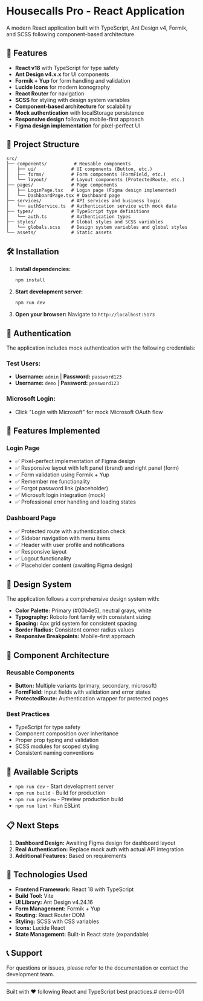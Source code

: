# Housecalls Pro - React Application

A modern React application built with TypeScript, Ant Design v4, Formik, and SCSS following component-based architecture.

## 🚀 Features

- **React v18** with TypeScript for type safety
- **Ant Design v4.x.x** for UI components
- **Formik + Yup** for form handling and validation
- **Lucide Icons** for modern iconography
- **React Router** for navigation
- **SCSS** for styling with design system variables
- **Component-based architecture** for scalability
- **Mock authentication** with localStorage persistence
- **Responsive design** following mobile-first approach
- **Figma design implementation** for pixel-perfect UI

## 📁 Project Structure

```
src/
├── components/          # Reusable components
│   ├── ui/             # UI components (Button, etc.)
│   ├── forms/          # Form components (FormField, etc.)
│   └── layout/         # Layout components (ProtectedRoute, etc.)
├── pages/              # Page components
│   ├── LoginPage.tsx   # Login page (Figma design implemented)
│   └── DashboardPage.tsx # Dashboard page
├── services/           # API services and business logic
│   └── authService.ts  # Authentication service with mock data
├── types/              # TypeScript type definitions
│   └── auth.ts         # Authentication types
├── styles/             # Global styles and SCSS variables
│   └── globals.scss    # Design system variables and global styles
└── assets/             # Static assets
```

## 🛠️ Installation

1. **Install dependencies:**
   ```bash
   npm install
   ```

2. **Start development server:**
   ```bash
   npm run dev
   ```

3. **Open your browser:**
   Navigate to `http://localhost:5173`

## 🔐 Authentication

The application includes mock authentication with the following credentials:

### Test Users:
- **Username:** `admin` | **Password:** `password123`
- **Username:** `demo` | **Password:** `password123`

### Microsoft Login:
- Click "Login with Microsoft" for mock Microsoft OAuth flow

## 📱 Features Implemented

### Login Page
- ✅ Pixel-perfect implementation of Figma design
- ✅ Responsive layout with left panel (brand) and right panel (form)
- ✅ Form validation using Formik + Yup
- ✅ Remember me functionality
- ✅ Forgot password link (placeholder)
- ✅ Microsoft login integration (mock)
- ✅ Professional error handling and loading states

### Dashboard Page
- ✅ Protected route with authentication check
- ✅ Sidebar navigation with menu items
- ✅ Header with user profile and notifications
- ✅ Responsive layout
- ✅ Logout functionality
- ✅ Placeholder content (awaiting Figma design)

## 🎨 Design System

The application follows a comprehensive design system with:

- **Color Palette:** Primary (#00b4e5), neutral grays, white
- **Typography:** Roboto font family with consistent sizing
- **Spacing:** 4px grid system for consistent spacing
- **Border Radius:** Consistent corner radius values
- **Responsive Breakpoints:** Mobile-first approach

## 🧩 Component Architecture

### Reusable Components
- **Button:** Multiple variants (primary, secondary, microsoft)
- **FormField:** Input fields with validation and error states
- **ProtectedRoute:** Authentication wrapper for protected pages

### Best Practices
- TypeScript for type safety
- Component composition over inheritance
- Proper prop typing and validation
- SCSS modules for scoped styling
- Consistent naming conventions

## 🔧 Available Scripts

- `npm run dev` - Start development server
- `npm run build` - Build for production
- `npm run preview` - Preview production build
- `npm run lint` - Run ESLint

## 📋 Next Steps

1. **Dashboard Design:** Awaiting Figma design for dashboard layout
2. **Real Authentication:** Replace mock auth with actual API integration
3. **Additional Features:** Based on requirements

## 🌟 Technologies Used

- **Frontend Framework:** React 18 with TypeScript
- **Build Tool:** Vite
- **UI Library:** Ant Design v4.24.16
- **Form Management:** Formik + Yup
- **Routing:** React Router DOM
- **Styling:** SCSS with CSS variables
- **Icons:** Lucide React
- **State Management:** Built-in React state (expandable)

## 📞 Support

For questions or issues, please refer to the documentation or contact the development team.

---

Built with ❤️ following React and TypeScript best practices.# demo-001
